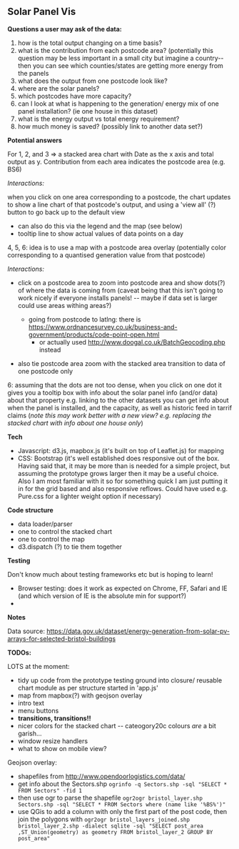 <h2>Solar Panel Vis</h2>

**Questions a user may ask of the data:**

1. how is the total output changing on a time basis?
2. what is the contribution from each postcode area? (potentially this question may be less important in a small 
city but imagine a country-- then you can see which counties/states are getting more energy from the panels
3. what does the output from one postcode look like?
4. where are the solar panels? 
5. which postcodes have more capacity?
6. can I look at what is happening to the generation/ energy mix of one panel installation? (ie one house in this dataset)
7. what is the energy output vs total energy requirement? 
8. how much money is saved? (possibly link to another data set?)

**Potential answers**

For 1, 2, and 3 => a stacked area chart with Date as the x axis and total output as y. Contribution from each area 
indicates the postcode area (e.g. BS6) 

_Interactions:_
 
 when you click on one area corresponding to a postcode, the chart updates to show a line chart of that 
postcode's output, and using a 'view all' (?) button to go back up to the default view
- can also do this via the legend and the map (see below)
- tooltip line to show actual values of data points on a day

4, 5, 6: idea is to use a map with a postcode area overlay (potentially color corresponding to a quantised generation
value from that postcode) 

_Interactions:_

- click on a postcode area to zoom into postcode area and show dots(?) of where the data is coming from
(caveat being that this isn't going to work nicely if everyone installs panels! -- maybe if data set is larger
could use areas withing areas?)

    - going from postcode to latlng: there is https://www.ordnancesurvey.co.uk/business-and-government/products/code-point-open.html       
        - or actually used http://www.doogal.co.uk/BatchGeocoding.php instead
- also tie postcode area zoom with the stacked area transition to data of one postcode only

6: assuming that the dots are not too dense, when you click on one dot it gives you a tooltip box with info about
the solar panel info (and/or data) about that property e.g. linking to the other datasets you can get info about 
when the panel is installed, and the capacity, as well as historic feed in tarrif claims (<em>note this 
may work better with a new view? e.g. replacing the stacked chart with info about one house only</em>)



**Tech**

- Javascript: d3.js, mapbox.js (it's built on top of Leaflet.js) for mapping
- CSS: Bootstrap (it's well established does responsive out of the box. Having said that, it may be more
than is needed for a simple project, but assuming the prototype grows larger then it may be a useful choice. 
Also I am most familiar with it so for something quick I am just putting it in for the grid based and 
also responsive reflows. Could have used e.g. Pure.css for a lighter weight option if necessary)

**Code structure**

- data loader/parser
- one to control the stacked chart
- one to control the map
- d3.dispatch (?) to tie them together



**Testing**

Don't know much about testing frameworks etc but is hoping to learn!
- Browser testing: does it work as expected on Chrome, FF, Safari and IE (and which version of IE is the
absolute min for support?)
-

**Notes**

Data source: https://data.gov.uk/dataset/energy-generation-from-solar-pv-arrays-for-selected-bristol-buildings

**TODOs:**

LOTS at the moment:

- tidy up code from the prototype testing ground into closure/ reusable chart module as per structure started 
 in 'app.js'
- map from mapbox(?) with geojson overlay
- intro text
- menu buttons 
- **transitions, transitions!!**
- nicer colors for the stacked chart -- cateogory20c colours _are_ a bit garish...
- window resize handlers
- what to show on mobile view?

Geojson overlay: 

- shapefiles from http://www.opendoorlogistics.com/data/
- get info about the Sectors.shp `ogrinfo -q Sectors.shp -sql "SELECT * FROM Sectors" -fid 1`
- then use ogr to parse the shapefile `ogr2ogr bristol_layer.shp Sectors.shp -sql "SELECT * FROM Sectors where (name like '%BS%')"`
- use QGis to add a column with only the first part of the post code, then join the polygons with 
`ogr2ogr bristol_layers_joined.shp bristol_layer_2.shp -dialect sqlite -sql "SELECT post_area ,ST_Union(geometry) as geometry FROM bristol_layer_2 GROUP BY post_area"`

